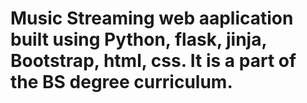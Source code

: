 # Music Streaming web aaplication built using Python, flask, jinja, Bootstrap, html, css. It is a part of the BS degree curriculum.

